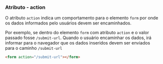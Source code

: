 ### Atributo - action
O atributo `action` indica um comportamento para o elemento `form` por onde os dados informados pelo usuários devem ser encaminhados. 

Por exemplo, se dentro do elemento `form` com atributo `action` e o valor passado fosse `/submit-url`. Quando o usuário encaminhar os dados, irá informar para o navegador que os dados inseridos devem ser enviados para o caminho `/submit-url`

```HTML
<form action="/submit-url"></form>
```